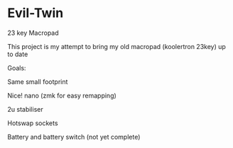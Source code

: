 # Evil-Twin
23 key Macropad 

This project is my attempt to bring my old macropad (koolertron 23key) up to date 

Goals:


Same small footprint 

Nice! nano (zmk for easy remapping)

2u stabiliser 

Hotswap sockets 

Battery and battery switch (not yet complete)
